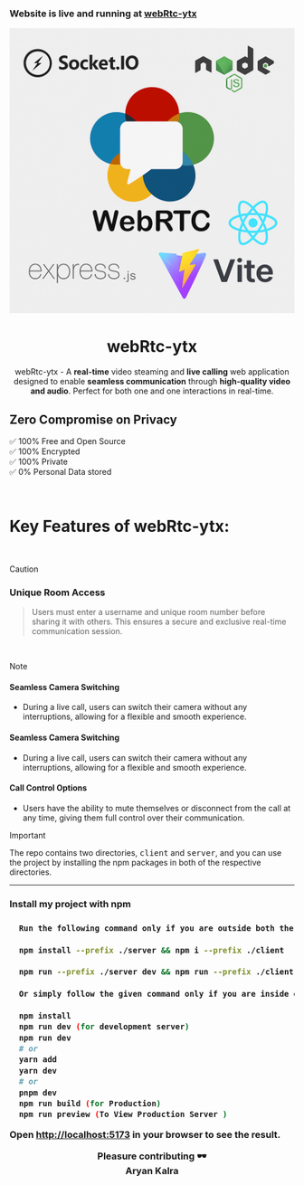 <h3>Website is live and running at <a href="https://webrtc-ytx.onrender.com/">webRtc-ytx</a></h3>
<div align="center"><img src="/client/public/webrtc-ytx-template.png" /></div>

<div align="center">
<h1>webRtc-ytx</h1>
webRtc-ytx - A <strong>real-time</strong> video steaming and <strong>live calling</strong> web application designed to enable <strong>seamless communication</strong> through <strong>high-quality video and audio</strong>. Perfect for both one and one interactions in real-time.
</div>

<h2>Zero Compromise on Privacy</h2>

✅ 100% Free and Open Source\
✅ 100% Encrypted\
✅ 100% Private\
✅ 0% Personal Data stored

<br>

<h1>Key Features of webRtc-ytx:</h1>

<br>

> [!CAUTION]
>
> <h3>Unique Room Access</h3>
>
> > Users must enter a username and unique room number before sharing it with others. This ensures a secure and exclusive real-time communication session.

<br>

> [!NOTE]
>
> <h4>Seamless Camera Switching</h4>
> <ul>
> <li> During a live call, users can switch their camera without any interruptions, allowing for a flexible and smooth experience.
> </li></ul>
> <h4>Seamless Camera Switching</h4>
> <ul>
> <li>During a live call, users can switch their camera without any interruptions, allowing for a flexible and smooth experience.</li>
> </ul>
> <h4>Call Control Options</h4>
> <ul>
> <li>Users have the ability to mute themselves or disconnect from the call at any time, giving them full control over their communication.</li>
> </ul>

> [!IMPORTANT]
>
> The repo contains two directories, <kbd>client</kbd> and <kbd>server</kbd>, and you can use the project by installing the npm packages in both of the respective directories.

---

<h3>Install my project with npm<h3>

```bash
  Run the following command only if you are outside both the client and server directories.

  npm install --prefix ./server && npm i --prefix ./client

  npm run --prefix ./server dev && npm run --prefix ./client dev

  Or simply follow the given command only if you are inside either the client or server directory.

  npm install
  npm run dev (for development server)
  npm run dev
  # or
  yarn add
  yarn dev
  # or
  pnpm dev
  npm run build (for Production)
  npm run preview (To View Production Server )

```

Open <a href='http://localhost:3000'>http://localhost:5173</a> in your browser to see the result.

<div align="center">

Pleasure contributing 🕶️\
Aryan Kalra

</div>
